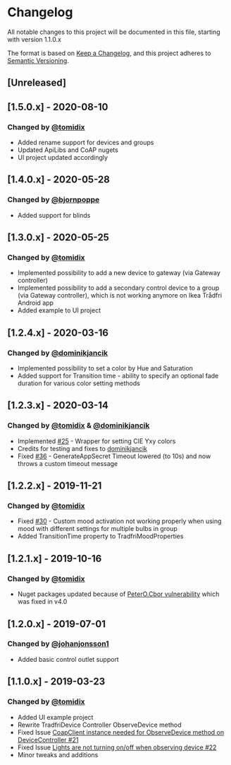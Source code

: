 ﻿# Changelog
All notable changes to this project will be documented in this file, starting with version 1.1.0.x

The format is based on [Keep a Changelog](https://keepachangelog.com/en/1.0.0/),
and this project adheres to [Semantic Versioning](https://semver.org/spec/v2.0.0.html).

## [Unreleased]

## [1.5.0.x] - 2020-08-10
### Changed by [@tomidix](https://github.com/tomidix) 
- Added rename support for devices and groups
- Updated ApiLibs and CoAP nugets
- UI project updated accordingly

## [1.4.0.x] - 2020-05-28
### Changed by [@bjornpoppe](https://github.com/bjornpoppe) 
- Added support for blinds

## [1.3.0.x] - 2020-05-25
### Changed by [@tomidix](https://github.com/tomidix) 
- Implemented possibility to add a new device to gateway (via Gateway controller)
- Implemented possibility to add a secondary control device to a group (via Gateway controller), which is not working anymore on Ikea Trådfri Android app
- Added example to UI project

## [1.2.4.x] - 2020-03-16
### Changed by [@dominikjancik](https://github.com/dominikjancik) 
- Implemented possibility to set a color by Hue and Saturation
- Added support for Transition time - ability to specify an optional fade duration for various color setting methods

## [1.2.3.x] - 2020-03-14
### Changed by [@tomidix](https://github.com/tomidix) & [@dominikjancik](https://github.com/dominikjancik) 
- Implemented [#25](https://github.com/tomidix/CSharpTradFriLibrary/issues/25) - Wrapper for setting CIE Yxy colors
- Credits for testing and fixes to [dominikjancik](https://github.com/dominikjancik)
- Fixed [#36](https://github.com/tomidix/CSharpTradFriLibrary/issues/36) - GenerateAppSecret Timeout lowered (to 10s) and now throws a custom timeout message

## [1.2.2.x] - 2019-11-21
### Changed by [@tomidix](https://github.com/tomidix)
- Fixed [#30](https://github.com/tomidix/CSharpTradFriLibrary/issues/30) - Custom mood activation not working properly when using mood with different settings for multiple bulbs in group
- Added TransitionTime property to TradfriMoodProperties 

## [1.2.1.x] - 2019-10-16
### Changed by [@tomidix](https://github.com/tomidix)
- Nuget packages updated because of [PeterO.Cbor vulnerability](https://github.com/peteroupc/CBOR/security/advisories/GHSA-cxw4-9qv9-vx5h) which was fixed in v4.0

## [1.2.0.x] - 2019-07-01
### Changed by [@johanjonsson1](https://github.com/johanjonsson1)
- Added basic control outlet support

## [1.1.0.x] - 2019-03-23
### Changed by [@tomidix](https://github.com/tomidix)
- Added UI example project
- Rewrite TradfriDevice Controller ObserveDevice method
- Fixed Issue [CoapClient instance needed for ObserveDevice method on DeviceController #21](https://github.com/tomidix/CSharpTradFriLibrary/issues/21)
- Fixed Issue [Lights are not turning on/off when observing device #22](https://github.com/tomidix/CSharpTradFriLibrary/issues/22)
- Minor tweaks and additions
